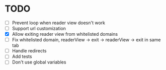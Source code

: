# TODO

- [ ] Prevent loop when reader view doesn't work
- [ ] Support url customization
- [x] Allow exiting reader view from whitelisted domains
- [ ] Fix whitelisted domain, readerView -> exit -> readerView -> exit in same tab
- [ ] Handle redirects
- [ ] Add tests
- [ ] Don't use global variables
